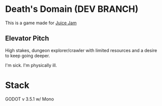 # Death's Domain (DEV BRANCH)

This is a game made for [Juice Jam](https://itch.io/jam/gdb-juice-jam-ii)

## Elevator Pitch

High stakes, dungeon explorer/crawler with limited resources and a desire to keep going deeper.

I'm sick. I'm physically ill.

# Stack
GODOT v 3.5.1 w/ Mono